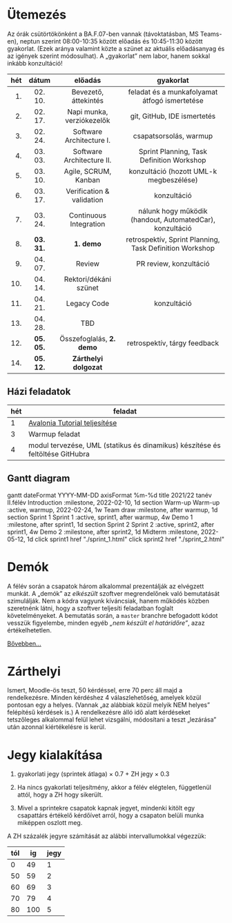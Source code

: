 # Ütemezés

Az órák csütörtökönként a BA.F.07-ben vannak (távoktatásban, MS Teams-en), neptun szerint 08:00-10:35 között előadás és 10:45-11:30 között gyakorlat. (Ezek aránya valamint közte a szünet az aktuális előadásanyag és az igények szerint módosulhat). A „gyakorlat” nem labor, hanem sokkal inkább konzultáció!

|hét |dátum      |előadás                    |gyakorlat                                                               |
|---:|:---------:|:-------------------------:|:----------------------------------------------------------------------:|
|  1.|  02. 10.  | Bevezető, áttekintés      | feladat és a munkafolyamat átfogó ismertetése                          |
|  2.|  02. 17.  | Napi munka, verziókezelők | git, GitHub, IDE ismertetés                                            |
|  3.|  02. 24.  | Software Architecture I.  | csapatsorsolás, warmup                                                 |
|  4.|  03. 03.  | Software Architecture II. | Sprint Planning, Task Definition Workshop                              |
|  5.|  03. 10.  | Agile, SCRUM, Kanban      | konzultáció (hozott UML-k megbeszélése)                                |
|  6.|  03. 17.  | Verification & validation | konzultáció                                                            |
|  7.|  03. 24.  | Continuous Integration    | nálunk hogy működik (handout, AutomatedCar), konzultáció               |
|  8.|**03. 31.**| **1. demo**               | retrospektív, Sprint Planning, Task Definition Workshop                |
|  9.|  04. 07.  | Review                    | PR review, konzultáció                                                 |
| 10.|  04. 14.  | Rektori/dékáni szünet     |                                                                        |
| 11.|  04. 21.  | Legacy Code               | konzultáció                                                            |
| 13.|  04. 28.  | TBD                       |                                                                        |
| 12.|**05. 05.**| Összefoglalás, **2. demo**| retrospektív, tárgy feedback                                           |
| 14.|**05. 12.**| **Zárthelyi dolgozat**    |                                                                        |


## Házi feladatok

hét| feladat
---|--------
1  | [Avalonia Tutorial teljesítése](https://docs.avaloniaui.net/tutorials/todo-list-app)
3  | Warmup feladat
4  | modul tervezése, UML (statikus és dinamikus) készítése és feltöltése GitHubra


## Gantt diagram

<div class="mermaid">
    gantt
    dateFormat  YYYY-MM-DD
    axisFormat  %m-%d
    title 2021/22 tanév II.félév
    Introduction :milestone, 2022-02-10, 1d
    section Warm-up
        Warm-up :active, warmup, 2022-02-24, 1w
    Team draw :milestone, after warmup, 1d
    section Sprint 1
        Sprint 1 :active, sprint1, after warmup, 4w
    Demo 1 :milestone, after sprint1, 1d
    section Sprint 2
        Sprint 2 :active, sprint2, after sprint1, 4w
    Demo 2 :milestone, after sprint2, 1d
    Midterm :milestone, 2022-05-12, 1d
    click sprint1 href "./sprint_1.html"
    click sprint2 href "./sprint_2.html"
</div>


<!--
# Házi feladat - 1. hét

1. GitHub fiók létrehozása
    * ha még nincs
2. 11 JDK telepítése, mivel a szoftvert Java nyelven kell elkészíteni
    * ha nincs fönt
3. Fejlesztőkörnyezet telepítése és beállítása
    * IntelliJ IDEA az ajánlott és támogatott eszköz
4. Git és GitHub oktatóanyagok elolvasása
    * ha vannak hiányosságok
    * az órán nincs idő szájbarágósan git használatot oktatni, erre vannak interaktív oktatófelületek
    * ez mindenkinek egyéni felelőssége, ám ha konkrét kérdések merülnek fel, akkor ezekre természetesen kitérünk
5. Git repó klónozása
6. Kód futtatása a futtató- és a fejlesztőkörnyezet beállításainak tesztelése céljából
7. A jegyzet és az abban taglalt segédanyagok megismerése
8. Az elkészítendő szoftver átgondolása (lásd readme), statikus és dinamikus modell elkészítése komponens szinten
    * Ennek terjedelme (az órái példa alapján): egy absztrakciós szint a négyfelé bontás (kb. user story szint), és egy az ez alatti egyel, minden komponens még egy kibontása, kb. egyenrangú komponensek létrehozására - osztály szintre nem mennék le, még ha a végén ezekből akár osztály is lesz. Szóval kettő struktúra, kettő dinamikus viselkedést leíró diagram, egy magasabb és egy alacsonyabb absztrakciós szinten. Hogy konkrétan hány building block, azt mindenkinek "érzésre" kell megállapítania, ezért szubjektív az architektúra.
    * Ez egy egyéni feladat, hiszen még nincsenek csapatok. Az elkészítéshez javasolt eszközök: MS Visio, https://www.draw.io/.
    * Az elkészült diagramoknak a következő órán bemutatható állapotban kell lenniük.
-->



# Demók

A félév során a csapatok három alkalommal prezentálják az elvégzett munkát. A „demók” az _elkészült_ szoftver megrendelőnek való bemutatását szimulálják. Nem a kódra vagyunk kíváncsiak, hanem működés közben szeretnénk látni, hogy a szoftver teljesíti feladatban foglalt követelményeket.
A bemutatás során, a `master` branchre befogadott kódot vesszük figyelembe, minden egyéb _„nem készült el határidőre”_, azaz értékelhetetlen.

[Bővebben...](demo.md)


# Zárthelyi

Ismert, Moodle-ös teszt, 50 kérdéssel, erre 70 perc áll majd a rendelkezésre. Minden kérdéshez 4 válaszlehetőség, amelyek közül pontosan egy a helyes. (Vannak „az alábbiak közül melyik NEM helyes” felépítésű kérdések is.) A rendelkezésre álló idő alatt kérdéseket tetszőleges alkalommal felül lehet vizsgálni, módosítani a teszt „lezárása” után azonnal kiértékelésre is kerül.


# Jegy kialakítása

1. gyakorlati jegy (sprintek átlaga) × 0.7 + ZH jegy × 0.3

2. Ha nincs gyakorlati teljesítmény, akkor a félév elégtelen, függetlenül attól, hogy a ZH hogy sikerült.
3. Mivel a sprintekre csapatok kapnak jegyet, mindenki kitölt egy csapattárs értékelő kérdőívet arról, hogy a csapaton belüli munka miképpen oszlott meg.

A ZH százalék jegyre számítását az alábbi intervallumokkal végezzük:

tól | ig | jegy
-- | --- | --
 0 |  49 | 1
50 |  59 | 2
60 |  69 | 3
70 |  79 | 4
80 | 100 | 5
